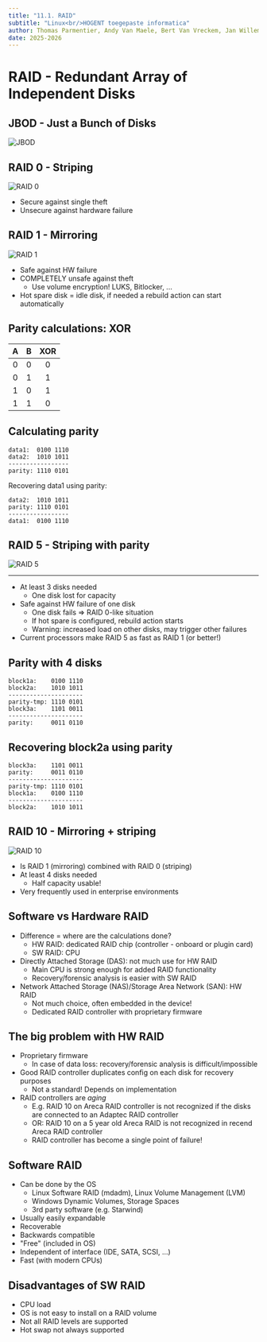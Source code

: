 ```yaml
---
title: "11.1. RAID"
subtitle: "Linux<br/>HOGENT toegepaste informatica"
author: Thomas Parmentier, Andy Van Maele, Bert Van Vreckem, Jan Willem
date: 2025-2026
---
```


# RAID - Redundant Array of Independent Disks

## JBOD - Just a Bunch of Disks

![JBOD](assets/raid-jbod.png)

## RAID 0 - Striping

![RAID 0](assets/raid-0-striping.png)

- Secure against single theft
- Unsecure against hardware failure

## RAID 1 - Mirroring

![RAID 1](assets/raid-1-mirroring.png)

- Safe against HW failure
- COMPLETELY unsafe against theft
    - Use volume encryption! LUKS, Bitlocker, ...
- Hot spare disk = idle disk, if needed a rebuild action can start automatically

## Parity calculations: XOR

|   A   |   B   |  XOR  |
| :---: | :---: | :---: |
|   0   |   0   |   0   |
|   0   |   1   |   1   |
|   1   |   0   |   1   |
|   1   |   1   |   0   |

## Calculating parity

```text
data1:  0100 1110
data2:  1010 1011
-----------------
parity: 1110 0101
```

Recovering data1 using parity:

```text
data2:  1010 1011
parity: 1110 0101
-----------------
data1:  0100 1110
```

## RAID 5 - Striping with parity

![RAID 5](assets/raid-5-parity.png)

---

- At least 3 disks needed
    - One disk lost for capacity
- Safe against HW failure of one disk
    - One disk fails ⇒ RAID 0-like situation
    - If hot spare is configured, rebuild action starts
    - Warning: increased load on other disks, may trigger other failures
- Current processors make RAID 5 as fast as RAID 1 (or better!)

## Parity with 4 disks

```text
block1a:    0100 1110
block2a:    1010 1011
---------------------
parity-tmp: 1110 0101
block3a:    1101 0011
---------------------
parity:     0011 0110
```

## Recovering block2a using parity

```text
block3a:    1101 0011
parity:     0011 0110
---------------------
parity-tmp: 1110 0101
block1a:    0100 1110
---------------------
block2a:    1010 1011
```

## RAID 10 - Mirroring + striping

![RAID 10](assets/raid-10.png)

- Is RAID 1 (mirroring) combined with RAID 0 (striping)
- At least 4 disks needed
    - Half capacity usable!
- Very frequently used in enterprise environments

## Software vs Hardware RAID

- Difference = where are the calculations done?
    - HW RAID: dedicated RAID chip (controller - onboard or plugin card)
    - SW RAID: CPU
- Directly Attached Storage (DAS): not much use for HW RAID
    - Main CPU is strong enough for added RAID functionality
    - Recovery/forensic analysis is easier with SW RAID
- Network Attached Storage (NAS)/Storage Area Network (SAN): HW RAID
    - Not much choice, often embedded in the device!
    - Dedicated RAID controller with proprietary firmware

## The big problem with HW RAID

- Proprietary firmware
    - In case of data loss: recovery/forensic analysis is difficult/impossible
- Good RAID controller duplicates config on each disk for recovery purposes
    - Not a standard! Depends on implementation
- RAID controllers are *aging*
    - E.g. RAID 10 on Areca RAID controller is not recognized if the disks are connected to an Adaptec RAID controller
    - OR: RAID 10 on a 5 year old Areca RAID is not recognized in recend Areca RAID controller
    - RAID controller has become a single point of failure!

## Software RAID

- Can be done by the OS
    - Linux Software RAID (mdadm), Linux Volume Management (LVM)
    - Windows Dynamic Volumes, Storage Spaces
    - 3rd party software (e.g. Starwind)
- Usually easily expandable
- Recoverable
- Backwards compatible
- "Free" (included in OS)
- Independent of interface (IDE, SATA, SCSI, ...)
- Fast (with modern CPUs)

## Disadvantages of SW RAID

- CPU load
- OS is not easy to install on a RAID volume
- Not all RAID levels are supported
- Hot swap not always supported
